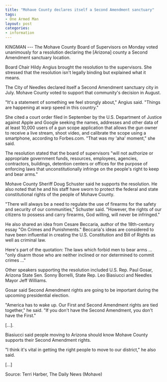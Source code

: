 ```yaml
---
title: "Mohave County declares itself a Second Amendment sanctuary"
tags:
- One Armed Man
layout: post
categories:
- information
---
```


KINGMAN --- The Mohave County Board of Supervisors on Monday voted unanimously for a resolution declaring the \[Arizona\] county a Second Amendment sanctuary location.

Board Chair Hildy Angius brought the resolution to the supervisors. She stressed that the resolution isn't legally binding but explained what it means.

The City of Needles declared itself a Second Amendment sanctuary city in July. Mohave County voted to support that community's decision in August.

"It's a statement of something we feel strongly about," Angius said. "Things are happening at warp speed in this country."

She cited a court order filed in September by the U.S. Department of Justice against Apple and Google seeking the names, addresses and other data of at least 10,000 users of a gun scope application that allows the gun owner to receive a live stream, shoot video, and calibrate the scope using a smartphone, according to Forbes.com. "That was my 'aha' moment," she said.

The resolution stated that the board of supervisors "will not authorize or appropriate government funds, resources, employees, agencies, contractors, buildings, detention centers or offices for the purpose of enforcing laws that unconstitutionally infringe on the people's right to keep and bear arms."

Mohave County Sheriff Doug Schuster said he supports the resolution. He also noted that he and his staff have sworn to protect the federal and state constitutional rights of the people of Mohave County.

"There will always be a need to regulate the use of firearms for the safety and security of our communities," Schuster said. "However, the rights of our citizens to possess and carry firearms, God willing, will never be infringed."

He also shared an idea from Cesare Beccaria, author of the 18th-century essay "On Crimes and Punishments." Beccaria's ideas are considered to have been influential in creating the U.S. Constitution and Bill of Rights as well as criminal law.

Here's part of the quotation: The laws which forbid men to bear arms ... "only disarm those who are neither inclined or nor determined to commit crimes ..."

Other speakers supporting the resolution included U.S. Rep. Paul Gosar, Arizona State Sen. Sonny Borrelli, State Rep. Leo Biasiucci and Needles Mayor Jeff Williams.

Gosar said Second Amendment rights are going to be important during the upcoming presidential election.

"America has to wake up. Our First and Second Amendment rights are tied together," he said. "If you don't have the Second Amendment, you don't have the First."

\[...\].

Biasiucci said people moving to Arizona should know Mohave County supports their Second Amendment rights.

"I think it's vital in getting the right people to move to our district," he also said.

\[...\]

Source: Terri Harber, The Daily News (Mohave)